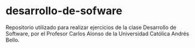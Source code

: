 # desarrollo-de-sofware
Repositorio utilizado para realizar ejercicios de la clase Desarrollo de Software, por el Profesor Carlos Alonso de la Universidad Católica Andrés Bello.
